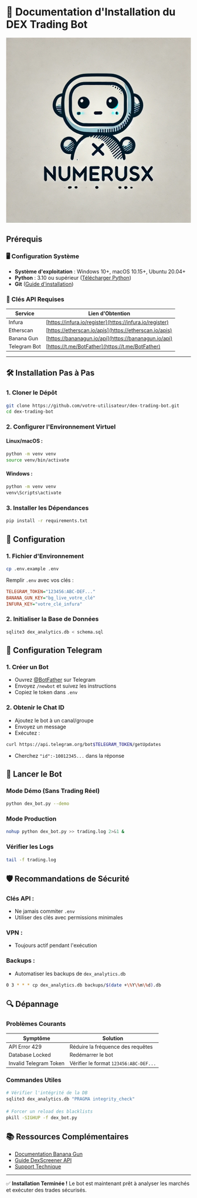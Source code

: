 # 📘 Documentation d'Installation du DEX Trading Bot

![Logo](logo.webp)

## Prérequis

### 🖥️ Configuration Système
- **Système d'exploitation** : Windows 10+, macOS 10.15+, Ubuntu 20.04+
- **Python** : 3.10 ou supérieur ([Télécharger Python](https://www.python.org/downloads/))
- **Git** ([Guide d'installation](https://git-scm.com/book/fr/v2/D%C3%A9marrage-rapide-Installation-de-Git))

### 🔑 Clés API Requises

| Service      | Lien d'Obtention |
|-------------|------------------|
| Infura      | [https://infura.io/register](https://infura.io/register) |
| Etherscan   | [https://etherscan.io/apis](https://etherscan.io/apis) |
| Banana Gun  | [https://bananagun.io/api](https://bananagun.io/api) |
| Telegram Bot | [https://t.me/BotFather](https://t.me/BotFather) |

---

## 🛠 Installation Pas à Pas

### 1. Cloner le Dépôt

```bash
git clone https://github.com/votre-utilisateur/dex-trading-bot.git
cd dex-trading-bot
```

### 2. Configurer l'Environnement Virtuel

#### Linux/macOS :

```bash
python -m venv venv
source venv/bin/activate
```

#### Windows :

```cmd
python -m venv venv
venv\Scripts\activate
```

### 3. Installer les Dépendances

```bash
pip install -r requirements.txt
```

## 🔧 Configuration

### 1. Fichier d'Environnement

```bash
cp .env.example .env
```

Remplir `.env` avec vos clés :

```ini
TELEGRAM_TOKEN="123456:ABC-DEF..."
BANANA_GUN_KEY="bg_live_votre_clé"
INFURA_KEY="votre_clé_infura"
```

### 2. Initialiser la Base de Données

```bash
sqlite3 dex_analytics.db < schema.sql
```

## 🤖 Configuration Telegram

### 1. Créer un Bot

- Ouvrez [@BotFather](https://t.me/BotFather) sur Telegram
- Envoyez `/newbot` et suivez les instructions
- Copiez le token dans `.env`

### 2. Obtenir le Chat ID

- Ajoutez le bot à un canal/groupe
- Envoyez un message
- Exécutez :

```bash
curl https://api.telegram.org/bot$TELEGRAM_TOKEN/getUpdates
```

- Cherchez `"id":-10012345...` dans la réponse

## 🚀 Lancer le Bot

### Mode Démo (Sans Trading Réel)

```bash
python dex_bot.py --demo
```

### Mode Production

```bash
nohup python dex_bot.py >> trading.log 2>&1 &
```

### Vérifier les Logs

```bash
tail -f trading.log
```

## 🛡️ Recommandations de Sécurité

### Clés API :
- Ne jamais commiter `.env`
- Utiliser des clés avec permissions minimales

### VPN :
- Toujours actif pendant l'exécution

### Backups :
- Automatiser les backups de `dex_analytics.db`

```bash
0 3 * * * cp dex_analytics.db backups/$(date +\%Y\%m\%d).db
```

## 🔍 Dépannage

### Problèmes Courants

| Symptôme                  | Solution |
|---------------------------|----------|
| API Error 429             | Réduire la fréquence des requêtes |
| Database Locked           | Redémarrer le bot |
| Invalid Telegram Token    | Vérifier le format `123456:ABC-DEF...` |

### Commandes Utiles

```bash
# Vérifier l'intégrité de la DB
sqlite3 dex_analytics.db "PRAGMA integrity_check"

# Forcer un reload des blacklists
pkill -SIGHUP -f dex_bot.py
```

## 📚 Ressources Complémentaires

- [Documentation Banana Gun](https://bananagun.io/docs)
- [Guide DexScreener API](https://docs.dexscreener.com/)
- [Support Technique](https://support.dextradingbot.com)

---

✅ **Installation Terminée !** Le bot est maintenant prêt à analyser les marchés et exécuter des trades sécurisés.
